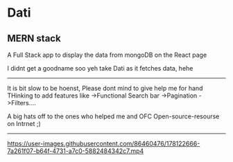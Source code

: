 # Dati
## MERN stack
A Full Stack app to display the data from mongoDB on the React page

I didnt get a goodname soo yeh take Dati as it fetches data, hehe

---------------------
It is bit slow to be hoenst, Please dont mind to give help me for hand 
THinking to add features like
->Functional Search bar
->Pagination
->Filters....

A big hats off to the ones who helped me and OFC Open-source-resourse on Intrnet ;)

----------------------

https://user-images.githubusercontent.com/86460476/178122666-7a261f07-b64f-4731-a7c0-5882484342c7.mp4

